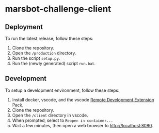 # marsbot-challenge-client

## Deployment

To run the latest release, follow these steps:

1. Clone the repository.
2. Open the `/production` directory.
3. Run the script `setup.py`.
4. Run the (newly generated) script `run.bat`.

## Development

To setup a development environment, follow these steps:

1. Install docker, vscode, and the vscode [Remote Development Extension Pack](https://marketplace.visualstudio.com/items?itemName=ms-vscode-remote.vscode-remote-extensionpack).
2. Clone the repository.
3. Open the `/client` directory in vscode.
4. When prompted, select to `Reopen in container...`
5. Wait a few minutes, then open a web browser to <http://localhost:8080>.

